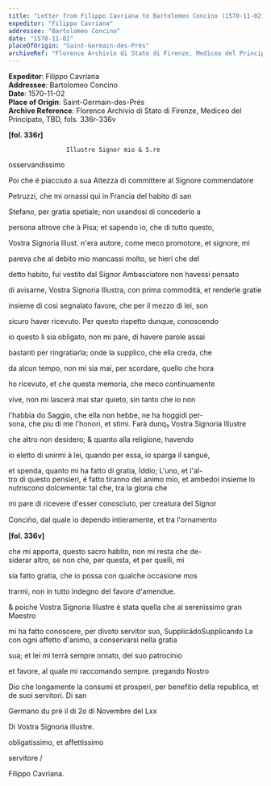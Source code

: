 ```yaml
---
title: "Letter from Filippo Cavriana to Bartolomeo Concino (1570-11-02)"
expeditor: "Filippo Cavriana"
addressee: "Bartolomeo Concino"
date: "1570-11-02"
placeOfOrigin: "Saint-Germain-des-Prés"
archiveRef: "Florence Archivio di Stato di Firenze, Mediceo del Principato, TBD, fols. 336r-336v"
---
```


**Expeditor**: Filippo Cavriana  
**Addressee**: Bartolomeo Concino  
**Date**: 1570-11-02  
**Place of Origin**: Saint-Germain-des-Prés  
**Archive Reference**: Florence Archivio di Stato di Firenze, Mediceo del Principato, TBD, fols. 336r-336v  


        
            
                
**[fol. 336r]**

                
                      

                    Illustre Signor mio & S.re
                      
osservandissimo
                


                
                      
Poi che é piacciuto a sua Altezza di committere al Signore commendatore
                      
Petruzzi, che mi ornassi qui in Francia del habito di san 
                      
Stefano, per gratia spetiale; non usandosi di concederlo a
                      
persona altrove che à Pisa; et sapendo io, che di tutto questo,
                      
Vostra Signoria Illust. n'era autore, come meco promotore, et signore, mi
                      
pareva che al debito mio mancassi molto, se hieri che del
                      
detto habito, fui vestito dal Signor Ambasciatore non havessi pensato
                      
di avisarne, Vostra Signoria Illustra, con prima commodità, et renderle gratie
                      
insieme di cosi segnalato favore, che per il mezzo di lei, son
                      
sicuro haver ricevuto. Per questo rispetto dunque, conoscendo 
                      
io questo li sia obligato, non mi pare, di havere parole assai 
                      
bastanti per ringratiarla; onde la supplico, che ella creda, che
                      
da alcun tempo, non mi sia mai, per scordare, quello che hora
                      
ho ricevuto, et che questa memoria, che meco continuamente
                      
vive, non mi lascerà mai star quieto, sin tanto che io non
                      
l'habbia do Saggio, che ella non hebbe, ne ha hoggidi per-  
sona, che piu di me l'honori, et stimi. Farà dunq₃ Vostra Signoria Illustre
                      
che altro non desidero; & quanto alla religione, havendo
                      
io eletto di unirmi à lei, quando per essa, io sparga il sangue, 
                      
et spenda, quanto mi ha fatto di gratia, Iddio; L'uno, et l'al-  
tro di questo pensieri, é fatto tiranno del animo mio, et ambedoi insieme lo nutriscono dolcemente: tal che, tra la gloria che
                      
mi pare di ricevere d'esser conosciuto, per creatura del Signor
                      
Concin̍o, dal quale io dependo intieramente, et tra l'ornamento


                
**[fol. 336v]**

                
                      
che mi apporta, questo sacro habito, non mi resta che de-  
siderar altro, se non che, per questa, et per quelli, mi
                      
sia fatto gratia, che io possa con qualche occasione mos
                      
trarmi, non in tutto indegno del favore d'amendue.
                      
& poiche Vostra Signoria Illustre è stata quella che al serenissimo gran Maestro
                      
mi ha fatto conoscere, per divoto servitor suo, SupplicādoSupplicando
                    La con ogni affetto d'animo, a conservarsi nella gratia
                      
sua; et lei mi terrà sempre ornato, del suo patrocinio
                      
et favore, al quale mi raccomando sempre. pregando Nostro
                      
Dio che longamente la consumi et prosperi, per benefitio della republica, et de suoi servitori. Di san 
                      
Germano du prè il di 2o di Novembre del Lxx


                
                      
Di Vostra Signoria illustre. 
                      
obligatissimo, et affettissimo
                      
servitore /
                      
Filippo Cavriana.
                


            
        
    